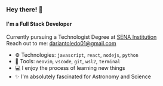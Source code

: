 ### Hey there! 👋

#### I'm a Full Stack Developer

Currently pursuing a Technologist Degree at [SENA Institution](https://www.sena.edu.co/es-co/Paginas/default.aspx)<br>
Reach out to me: dariantoledo01@gmail.com

-  ⚙️ Technologies: `javascript`, `react`, `nodejs`, `python`
-  🔨 Tools: `neovim`, `vscode`, `git`, `wsl2`, `terminal`
-  💻 I enjoy the process of learning new things
-  ✨ I'm absolutely fascinated for Astronomy and Science
